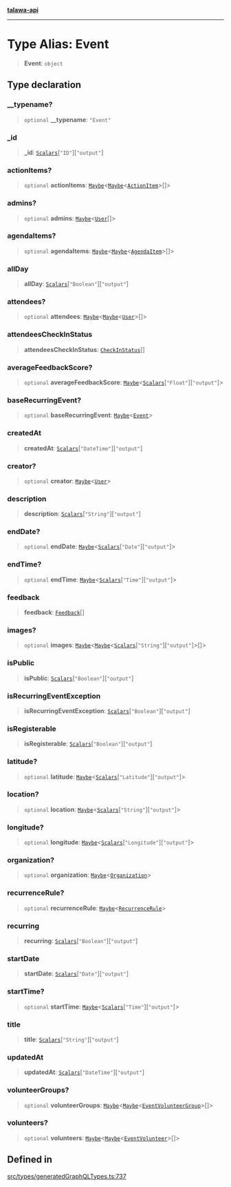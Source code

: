 [**talawa-api**](../../../README.md)

***

# Type Alias: Event

> **Event**: `object`

## Type declaration

### \_\_typename?

> `optional` **\_\_typename**: `"Event"`

### \_id

> **\_id**: [`Scalars`](Scalars.md)\[`"ID"`\]\[`"output"`\]

### actionItems?

> `optional` **actionItems**: [`Maybe`](Maybe.md)\<[`Maybe`](Maybe.md)\<[`ActionItem`](ActionItem.md)\>[]\>

### admins?

> `optional` **admins**: [`Maybe`](Maybe.md)\<[`User`](User.md)[]\>

### agendaItems?

> `optional` **agendaItems**: [`Maybe`](Maybe.md)\<[`Maybe`](Maybe.md)\<[`AgendaItem`](AgendaItem.md)\>[]\>

### allDay

> **allDay**: [`Scalars`](Scalars.md)\[`"Boolean"`\]\[`"output"`\]

### attendees?

> `optional` **attendees**: [`Maybe`](Maybe.md)\<[`Maybe`](Maybe.md)\<[`User`](User.md)\>[]\>

### attendeesCheckInStatus

> **attendeesCheckInStatus**: [`CheckInStatus`](CheckInStatus.md)[]

### averageFeedbackScore?

> `optional` **averageFeedbackScore**: [`Maybe`](Maybe.md)\<[`Scalars`](Scalars.md)\[`"Float"`\]\[`"output"`\]\>

### baseRecurringEvent?

> `optional` **baseRecurringEvent**: [`Maybe`](Maybe.md)\<[`Event`](Event.md)\>

### createdAt

> **createdAt**: [`Scalars`](Scalars.md)\[`"DateTime"`\]\[`"output"`\]

### creator?

> `optional` **creator**: [`Maybe`](Maybe.md)\<[`User`](User.md)\>

### description

> **description**: [`Scalars`](Scalars.md)\[`"String"`\]\[`"output"`\]

### endDate?

> `optional` **endDate**: [`Maybe`](Maybe.md)\<[`Scalars`](Scalars.md)\[`"Date"`\]\[`"output"`\]\>

### endTime?

> `optional` **endTime**: [`Maybe`](Maybe.md)\<[`Scalars`](Scalars.md)\[`"Time"`\]\[`"output"`\]\>

### feedback

> **feedback**: [`Feedback`](Feedback.md)[]

### images?

> `optional` **images**: [`Maybe`](Maybe.md)\<[`Maybe`](Maybe.md)\<[`Scalars`](Scalars.md)\[`"String"`\]\[`"output"`\]\>[]\>

### isPublic

> **isPublic**: [`Scalars`](Scalars.md)\[`"Boolean"`\]\[`"output"`\]

### isRecurringEventException

> **isRecurringEventException**: [`Scalars`](Scalars.md)\[`"Boolean"`\]\[`"output"`\]

### isRegisterable

> **isRegisterable**: [`Scalars`](Scalars.md)\[`"Boolean"`\]\[`"output"`\]

### latitude?

> `optional` **latitude**: [`Maybe`](Maybe.md)\<[`Scalars`](Scalars.md)\[`"Latitude"`\]\[`"output"`\]\>

### location?

> `optional` **location**: [`Maybe`](Maybe.md)\<[`Scalars`](Scalars.md)\[`"String"`\]\[`"output"`\]\>

### longitude?

> `optional` **longitude**: [`Maybe`](Maybe.md)\<[`Scalars`](Scalars.md)\[`"Longitude"`\]\[`"output"`\]\>

### organization?

> `optional` **organization**: [`Maybe`](Maybe.md)\<[`Organization`](Organization.md)\>

### recurrenceRule?

> `optional` **recurrenceRule**: [`Maybe`](Maybe.md)\<[`RecurrenceRule`](RecurrenceRule.md)\>

### recurring

> **recurring**: [`Scalars`](Scalars.md)\[`"Boolean"`\]\[`"output"`\]

### startDate

> **startDate**: [`Scalars`](Scalars.md)\[`"Date"`\]\[`"output"`\]

### startTime?

> `optional` **startTime**: [`Maybe`](Maybe.md)\<[`Scalars`](Scalars.md)\[`"Time"`\]\[`"output"`\]\>

### title

> **title**: [`Scalars`](Scalars.md)\[`"String"`\]\[`"output"`\]

### updatedAt

> **updatedAt**: [`Scalars`](Scalars.md)\[`"DateTime"`\]\[`"output"`\]

### volunteerGroups?

> `optional` **volunteerGroups**: [`Maybe`](Maybe.md)\<[`Maybe`](Maybe.md)\<[`EventVolunteerGroup`](EventVolunteerGroup.md)\>[]\>

### volunteers?

> `optional` **volunteers**: [`Maybe`](Maybe.md)\<[`Maybe`](Maybe.md)\<[`EventVolunteer`](EventVolunteer.md)\>[]\>

## Defined in

[src/types/generatedGraphQLTypes.ts:737](https://github.com/Suyash878/talawa-api/blob/b5a9d8b4a1ea678a3d6f5b710b3721f91a3052fc/src/types/generatedGraphQLTypes.ts#L737)
